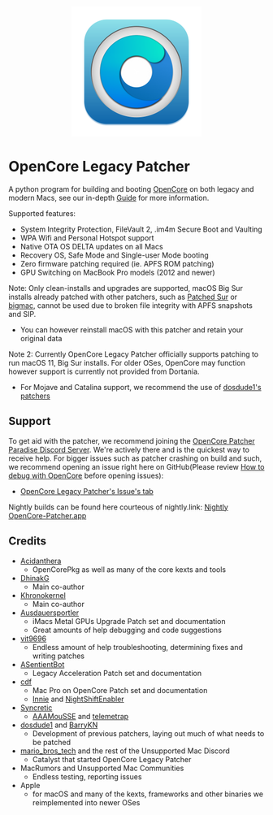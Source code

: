 <p align="center">
          <img src="images/OC-Patcher.png" alt="OpenCore patcher logo" width="256" />
</p>
                                                     
# OpenCore Legacy Patcher

A python program for building and booting [OpenCore](https://github.com/acidanthera/OpenCorePkg) on both legacy and modern Macs, see our in-depth [Guide](https://dortania.github.io/OpenCore-Legacy-Patcher/) for more information.

Supported features:

* System Integrity Protection, FileVault 2, .im4m Secure Boot and Vaulting
* WPA Wifi and Personal Hotspot support
* Native OTA OS DELTA updates on all Macs
* Recovery OS, Safe Mode and Single-user Mode booting
* Zero firmware patching required (ie. APFS ROM patching)
* GPU Switching on MacBook Pro models (2012 and newer)

Note: Only clean-installs and upgrades are supported, macOS Big Sur installs already patched with other patchers, such as [Patched Sur](https://github.com/BenSova/Patched-Sur) or [bigmac](https://github.com/StarPlayrX/bigmac), cannot be used due to broken file integrity with APFS snapshots and SIP.

* You can however reinstall macOS with this patcher and retain your original data

Note 2: Currently OpenCore Legacy Patcher officially supports patching to run macOS 11, Big Sur installs. For older OSes, OpenCore may function however support is currently not provided from Dortania.

* For Mojave and Catalina support, we recommend the use of [dosdude1's patchers](http://dosdude1.com)

## Support

To get aid with the patcher, we recommend joining the [OpenCore Patcher Paradise Discord Server](https://discord.gg/rqdPgH8xSN). We're actively there and is the quickest way to receive help. For bigger issues such as patcher crashing on build and such, we recommend opening an issue right here on GitHub(Please review [How to debug with OpenCore](https://dortania.github.io/OpenCore-Legacy-Patcher/DEBUG.html) before opening issues):

* [OpenCore Legacy Patcher's Issue's tab](https://github.com/dortania/OpenCore-Legacy-Patcher/issues)

Nightly builds can be found here courteous of nightly.link: [Nightly OpenCore-Patcher.app](https://nightly.link/dortania/OpenCore-Legacy-Patcher/workflows/build-app/main/OpenCore-Patcher.app.zip)

## Credits

* [Acidanthera](https://github.com/Acidanthera)
  * OpenCorePkg as well as many of the core kexts and tools
* [DhinakG](https://github.com/DhinakG)
  * Main co-author
* [Khronokernel](https://github.com/Khronokernel)
  * Main co-author
* [Ausdauersportler](https://github.com/Ausdauersportler)
  * iMacs Metal GPUs Upgrade Patch set and documentation
  * Great amounts of help debugging and code suggestions
* [vit9696](https://github.com/vit9696)
  * Endless amount of help troubleshooting, determining fixes and writing patches
* [ASentientBot](https://github.com/ASentientBot)
  * Legacy Acceleration Patch set and documentation
* [cdf](https://github.com/cdf)
  * Mac Pro on OpenCore Patch set and documentation
  * [Innie](https://github.com/cdf/Innie) and [NightShiftEnabler](https://github.com/cdf/NightShiftEnabler)
* [Syncretic](https://forums.macrumors.com/members/syncretic.1173816/)
  * [AAAMouSSE](https://forums.macrumors.com/threads/mp3-1-others-sse-4-2-emulation-to-enable-amd-metal-driver.2206682/) and [telemetrap](https://forums.macrumors.com/threads/mp3-1-others-sse-4-2-emulation-to-enable-amd-metal-driver.2206682/post-28447707)
* [dosdude1](https://github.com/dosdude1) and [BarryKN](https://github.com/BarryKN)
  * Development of previous patchers, laying out much of what needs to be patched
* [mario_bros_tech](https://github.com/mariobrostech) and the rest of the Unsupported Mac Discord
  * Catalyst that started OpenCore Legacy Patcher
* MacRumors and Unsupported Mac Communities
  * Endless testing, reporting issues
* Apple
  * for macOS and many of the kexts, frameworks and other binaries we reimplemented into newer OSes
